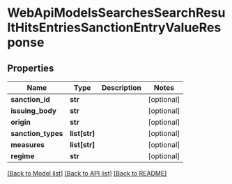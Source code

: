 # WebApiModelsSearchesSearchResultHitsEntriesSanctionEntryValueResponse

## Properties
Name | Type | Description | Notes
------------ | ------------- | ------------- | -------------
**sanction_id** | **str** |  | [optional] 
**issuing_body** | **str** |  | [optional] 
**origin** | **str** |  | [optional] 
**sanction_types** | **list[str]** |  | [optional] 
**measures** | **list[str]** |  | [optional] 
**regime** | **str** |  | [optional] 

[[Back to Model list]](../README.md#documentation-for-models) [[Back to API list]](../README.md#documentation-for-api-endpoints) [[Back to README]](../README.md)

